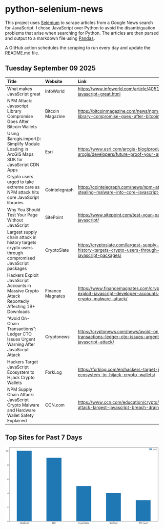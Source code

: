 # python-selenium-news

This project uses [Selenium](https://www.seleniumhq.org/) to scrape articles from a Google News search for JavaScript.
I chose JavaScript over Python to avoid the disambiguation problems that arise when searching for Python.
The articles are then parsed and output to a markdown file using [Pandas](https://pandas.pydata.org/).

A GitHub action schedules the scraping to run every day and update the README.md file.

## Tuesday September 09 2025


| Title                                                                                               | Website          | Link                                                                                                                           |
|:----------------------------------------------------------------------------------------------------|:-----------------|:-------------------------------------------------------------------------------------------------------------------------------|
| What makes JavaScript great                                                                         | InfoWorld        | https://www.infoworld.com/article/4051691/what-makes-javascript-great.html                                                     |
| NPM Attack: Javascript Library Compromise Goes After Bitcoin Wallets                                | Bitcoin Magazine | https://bitcoinmagazine.com/news/npm-attack-javascript-library-compromise-goes-after-bitcoin-wallets                           |
| Using $arcgis.import(): Simplify Module Loading in ArcGIS Maps SDK for JavaScript CDN Apps          | Esri             | https://www.esri.com/arcgis-blog/products/js-api-arcgis/developers/future-proof-your-arcgis-javascript-app                     |
| Crypto users urged to take extreme care as NPM attack hits core JavaScript libraries                | Cointelegraph    | https://cointelegraph.com/news/npm-attack-crypto-stealing-malware-into-core-javascript-libraries                               |
| Why You Should Test Your Page Without JavaScript                                                    | SitePoint        | https://www.sitepoint.com/test-your-page-without-javascript/                                                                   |
| Largest supply chain attack in history targets crypto users through compromised JavaScript packages | CryptoSlate      | https://cryptoslate.com/largest-supply-chain-attack-in-history-targets-crypto-users-through-compromised-javascript-packages/   |
| Hackers Exploit JavaScript Accounts in Massive Crypto Attack Reportedly Affecting 1B+ Downloads     | Finance Magnates | https://www.financemagnates.com/cryptocurrency/hackers-exploit-javascript-developer-accounts-in-massive-crypto-malware-attack/ |
| “Avoid On-Chain Transactions”: Ledger CTO Issues Urgent Warning After JavaScript Attack             | Cryptonews       | https://cryptonews.com/news/avoid-on-chain-transactions-ledger-cto-issues-urgent-warning-after-javascript-attack/              |
| Hackers Target JavaScript Ecosystem to Hijack Crypto Wallets                                        | ForkLog          | https://forklog.com/en/hackers-target-javascript-ecosystem-to-hijack-crypto-wallets/                                           |
| NPM Supply Chain Attack: JavaScript Crypto Malware and Hardware Wallet Safety Explained             | CCN.com          | https://www.ccn.com/education/crypto/npm-supply-chain-attack-largest-javascript-breach-drain-crypto-wallet/                    |
## Top Sites for Past 7 Days

![Graph of Top Sites](https://raw.githubusercontent.com/dan-mba/python-selenium-news/main/last-week.png)
